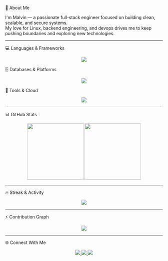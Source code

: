 🚀 About Me

I'm Malvin — a passionate full-stack engineer focused on building clean, scalable, and secure systems.  
My love for Linux, backend engineering, and devops drives me to keep pushing boundaries and exploring new technologies.

---

💻 Languages & Frameworks
<div align="center">
  <img src="https://skillicons.dev/icons?i=js,ts,python,php,html,css,bash,react,next,nodejs,laravel,astro&theme=dark" />
</div>

🗄️ Databases & Platforms
<div align="center">
  <img src="https://skillicons.dev/icons?i=mysql,postgres,mongodb&theme=dark" />
</div>

🧰 Tools & Cloud
<div align="center">
  <img src="https://skillicons.dev/icons?i=docker,linux,git,github,vercel,cloudflare,redhat&theme=dark" />
</div>

---

📊 GitHub Stats

<div align="center">
  <img height="180em" src="https://github-readme-stats.vercel.app/api?username=Malvin555&show_icons=true&theme=github_dark&count_private=true&hide_border=true" />
  <img height="180em" src="https://github-readme-stats.vercel.app/api/top-langs/?username=Malvin555&layout=compact&theme=github_dark&hide_border=true" />
</div>

---

🔥 Streak & Activity

<div align="center">
  <img src="https://streak-stats.demolab.com?user=Malvin555&theme=github-dark&hide_border=true&date_format=j%20M%5B%20Y%5D" />
</div>

---

⚡ Contribution Graph

<div align="center">
  <img src="https://github-readme-activity-graph.vercel.app/graph?username=Malvin555&theme=github-dark&hide_border=true&area=true" />
</div>

---

🌐 Connect With Me

<div align="center">
  <a href="https://github.com/Malvin555">
    <img src="https://img.shields.io/badge/GitHub-Malvin555-000000?style=for-the-badge&logo=github&logoColor=white" />
  </a>
  <a href="https://malvolio.vercel.app">
    <img src="https://img.shields.io/badge/Portfolio-malvolio.vercel.app-000000?style=for-the-badge&logo=vercel&logoColor=white" />
  </a>
  <a href="https://linkedin.com/in/malvin">
    <img src="https://img.shields.io/badge/LinkedIn-malvin-000000?style=for-the-badge&logo=linkedin&logoColor=white" />
  </a>
</div>
